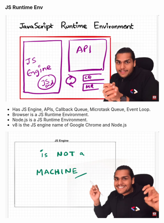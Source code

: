 

### JS Runtime Env
![alt text](image.png)

- Has JS Engine, APIs, Callback Queue, Microtask Queue, Event Loop.
- Browser is a JS Runtime Environment.
- Node.js is a JS Runtime Environment.
- v8 is the JS engine name of Google Chrome and Node.js
  
![alt text](image-1.png)

